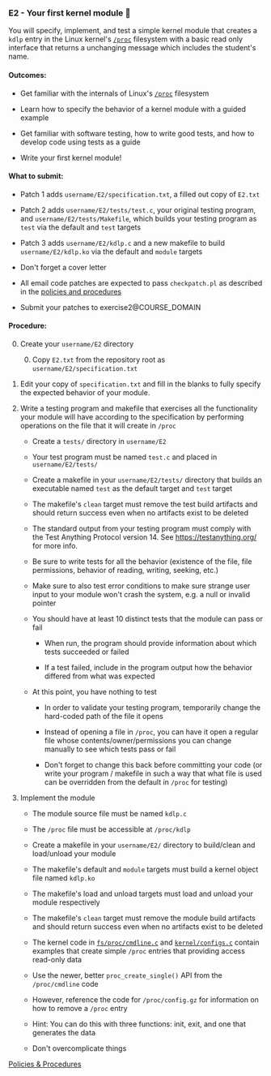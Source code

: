 ### E2 - Your first kernel module 🍿

You will specify, implement, and test
a simple kernel module that creates a `kdlp` entry
in the Linux kernel's
[`/proc`](https://docs.kernel.org/filesystems/proc.html)
filesystem with a basic read only interface
that returns a unchanging message which includes the student's name.

#### Outcomes:

* Get familiar with the internals of Linux's
[`/proc`](https://docs.kernel.org/filesystems/proc.html) filesystem

* Learn how to specify the behavior of a kernel module
with a guided example

* Get familiar with software testing,
how to write good tests, and how to develop code using tests as a guide

* Write your first kernel module!

#### What to submit:

* Patch 1 adds `username/E2/specification.txt`, a filled out copy of `E2.txt`

* Patch 2 adds `username/E2/tests/test.c`, your original testing program, and `username/E2/tests/Makefile`, which builds your testing program as `test` via the default and `test` targets

* Patch 3 adds `username/E2/kdlp.c` and a new makefile to build `username/E2/kdlp.ko` via the default and `module` targets

* Don't forget a cover letter

* All email code patches are expected to pass `checkpatch.pl` as described in the [policies and procedures](/procedures.md)

* Submit your patches to exercise2@COURSE_DOMAIN

#### Procedure:

0. Create your `username/E2` directory

    0. Copy `E2.txt` from the repository root as `username/E2/specification.txt`

0. Edit your copy of `specification.txt` and fill in the blanks
to fully specify the expected behavior of your module.

0. Write a testing program and makefile
that exercises all the functionality your module will have
according to the specification
by performing operations on the file
that it will create in `/proc`

    * Create a `tests/` directory in `username/E2`

    * Your test program must be named `test.c`
    and placed in `username/E2/tests/`

    * Create a makefile in your `username/E2/tests/`
    directory that builds an executable
    named `test` as the default target and `test` target

    * The makefile's `clean` target must remove the test
    build artifacts and should return success even when no
    artifacts exist to be deleted

    * The standard output from your testing program must
    comply with the Test Anything Protocol version 14.
    See <https://testanything.org/> for more info.

    * Be sure to write tests for all the behavior
    (existence of the file, file permissions,
    behavior of reading, writing, seeking, etc.)

    * Make sure to also test error conditions
    to make sure strange user input to your module
    won't crash the system, e.g. a null or invalid pointer

    * You should have at least 10 distinct tests
    that the module can pass or fail

        * When run, the program should provide information
        about which tests succeeded or failed

        * If a test failed, include in the program output
        how the behavior differed from what was expected

    * At this point, you have nothing to test

        * In order to validate your testing program,
        temporarily change the hard-coded path of the file it opens

        * Instead of opening a file in `/proc`,
        you can have it open a regular file
        whose contents/owner/permissions
        you can change manually
        to see which tests pass or fail

        * Don't forget to change this back before committing your code
        (or write your program / makefile
        in such a way that
        what file is used can be overridden
        from the default in `/proc` for testing)

0. Implement the module

    * The module source file must be named `kdlp.c`

    * The `/proc` file must be accessible at `/proc/kdlp`

    * Create a makefile in your `username/E2/` directory to build/clean and load/unload your module

    * The makefile's default and `module` targets must build a kernel object file named `kdlp.ko`

    * The makefile's load and unload targets must load and unload your module respectively

    * The makefile's `clean` target must remove the module build artifacts and should return success even when no artifacts exist to be deleted

    * The kernel code in
[`fs/proc/cmdline.c`](https://elixir.bootlin.com/linux/v6.11/source/fs/proc/cmdline.c)
    and
[`kernel/configs.c`](https://elixir.bootlin.com/linux/v6.11/source/kernel/configs.c)
    contain examples that create simple `/proc` entries
    that providing access read-only data

    * Use the newer, better `proc_create_single()` API
    from the `/proc/cmdline` code

    * However, reference the code for `/proc/config.gz`
    for information on how to remove a `/proc` entry

    * Hint: You can do this with three functions:
    init, exit, and one that generates the data

    * Don't overcomplicate things

[Policies & Procedures](/procedures.md)
